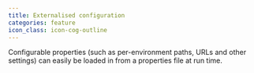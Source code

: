 ```yaml
---
title: Externalised configuration
categories: feature
icon_class: icon-cog-outline
---
```

Configurable properties (such as per-environment paths, URLs and other settings) can easily be loaded in from a properties file at run time.